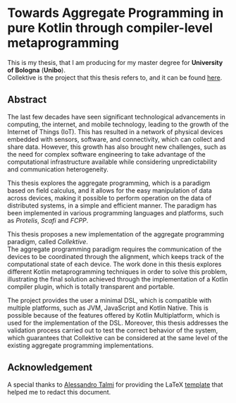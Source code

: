 # Towards Aggregate Programming in pure Kotlin through compiler-level metaprogramming
This is my thesis, that I am producing for my master degree for __University of Bologna__ (__Unibo__).  
Collektive is the project that this thesis refers to, and it can be found [here](https://github.com/ElisaTronetti/collektive).

## Abstract
The last few decades have seen significant technological advancements in computing, the internet, and mobile technology, leading to the growth of the Internet of Things (IoT). This has resulted in a network of physical devices embedded with sensors, software, and connectivity, which can collect and share data. However, this growth has also brought new challenges, such as the need for complex software engineering to take advantage of the computational infrastructure available while considering unpredictability and communication heterogeneity.

This thesis explores the aggregate programming, which is a paradigm based on field calculus, and it allows for the easy manipulation of data across devices, making it possible to perform operation on the data of distributed systems, in a simple and efficient manner. The paradigm has been implemented in various programming languages and platforms, such as *Protelis*, *Scafi* and *FCPP*.

This thesis proposes a new implementation of the aggregate programming paradigm, called *Collektive*.  
The aggregate programming paradigm requires the communication of the devices to be coordinated through the alignment, which keeps track of the computational state of each device. The work done in this thesis explores different Kotlin metaprogramming techniques in order to solve this problem, illustrating the final solution achieved through the implementation of a Kotlin compiler plugin, which is totally transparent and portable.

The project provides the user a minimal DSL, which is compatible with multiple platforms, such as JVM, JavaScript and Kotlin Native. This is possible because of the features offered by Kotlin Multiplatform, which is used for the implementation of the DSL. Moreover, this thesis addresses the validation process carried out to test the correct behavior of the system, which guarantees that Collektive can be considered at the same level of the existing aggregate programming implementations.

## Acknowledgement
A special thanks to [Alessandro Talmi](https://github.com/Tale152) for providing the LaTeX [template](https://github.com/TemplatesHub/unibo-thesis-template-english) that helped me to redact this document.
